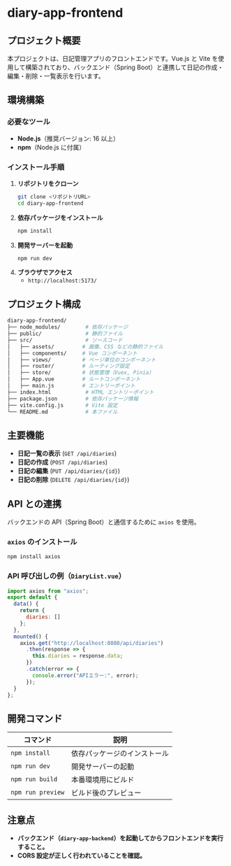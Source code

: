 # diary-app-frontend

## **プロジェクト概要**
本プロジェクトは、日記管理アプリのフロントエンドです。Vue.js と Vite を使用して構築されており、バックエンド（Spring Boot）と連携して日記の作成・編集・削除・一覧表示を行います。

## **環境構築**

### **必要なツール**
- **Node.js**（推奨バージョン: 16 以上）
- **npm**（Node.js に付属）

### **インストール手順**
1. **リポジトリをクローン**
   ```sh
   git clone <リポジトリURL>
   cd diary-app-frontend
   ```
2. **依存パッケージをインストール**
   ```sh
   npm install
   ```
3. **開発サーバーを起動**
   ```sh
   npm run dev
   ```
4. **ブラウザでアクセス**
   - `http://localhost:5173/`

## **プロジェクト構成**
```sh
diary-app-frontend/
├── node_modules/        # 依存パッケージ
├── public/              # 静的ファイル
├── src/                 # ソースコード
│   ├── assets/         # 画像、CSS などの静的ファイル
│   ├── components/     # Vue コンポーネント
│   ├── views/          # ページ単位のコンポーネント
│   ├── router/         # ルーティング設定
│   ├── store/          # 状態管理（Vuex, Pinia）
│   ├── App.vue         # ルートコンポーネント
│   ├── main.js         # エントリーポイント
├── index.html           # HTML エントリーポイント
├── package.json         # 依存パッケージ情報
├── vite.config.js       # Vite 設定
└── README.md            # 本ファイル
```

## **主要機能**
- **日記一覧の表示** (`GET /api/diaries`)
- **日記の作成** (`POST /api/diaries`)
- **日記の編集** (`PUT /api/diaries/{id}`)
- **日記の削除** (`DELETE /api/diaries/{id}`)

## **API との連携**
バックエンドの API（Spring Boot）と通信するために `axios` を使用。

### **`axios` のインストール**
```sh
npm install axios
```

### **API 呼び出しの例（`DiaryList.vue`）**
```javascript
import axios from "axios";
export default {
  data() {
    return {
      diaries: []
    };
  },
  mounted() {
    axios.get("http://localhost:8080/api/diaries")
      .then(response => {
        this.diaries = response.data;
      })
      .catch(error => {
        console.error("APIエラー:", error);
      });
  }
};
```

## **開発コマンド**
| **コマンド** | **説明** |
|----------|------------------|
| `npm install` | 依存パッケージのインストール |
| `npm run dev` | 開発サーバーの起動 |
| `npm run build` | 本番環境用にビルド |
| `npm run preview` | ビルド後のプレビュー |

## **注意点**
- **バックエンド（`diary-app-backend`）を起動してからフロントエンドを実行すること。**
- **CORS 設定が正しく行われていることを確認。**



